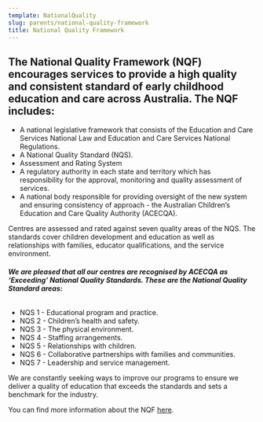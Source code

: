 ```yaml
---
template: NationalQuality
slug: parents/national-quality-framework
title: National Quality Framework
---
```

## The National Quality Framework (NQF) encourages services to provide a high quality and consistent standard of early childhood education and care across Australia. The NQF includes:

* A national legislative framework that consists of the Education and Care Services National Law and Education and Care Services National Regulations.
* A National Quality Standard (NQS).
* Assessment and Rating System
* A regulatory authority in each state and territory which has responsibility for the approval, monitoring and quality assessment of services.
* A national body responsible for providing oversight of the new system and ensuring consistency of approach - the Australian Children’s Education and Care Quality Authority (ACECQA).

Centres are assessed and rated against seven quality areas of the NQS. The standards cover children development and education as well as relationships with families, educator qualifications, and the service environment.

###### **We are pleased that all our centres are recognised by ACECQA as ‘Exceeding’ National Quality Standards. These are the National Quality Standard areas:**

*  NQS 1 - Educational program and practice.
*  NQS 2 - Children’s health and safety.
*  NQS 3 - The physical environment.
*  NQS 4 - Staffing arrangements.
*  NQS 5 - Relationships with children.
*  NQS 6 - Collaborative partnerships with families and communities.
*  NQS 7 - Leadership and service management.

We are constantly seeking ways to improve our programs to ensure we deliver a quality of education that exceeds the standards and sets a benchmark for the industry.

You can find more information about the NQF [here](http://google.com).
